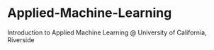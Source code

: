 # Applied-Machine-Learning
Introduction to Applied Machine Learning @ University of California, Riverside
